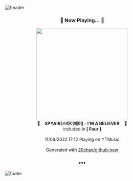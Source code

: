 ![header](https://capsule-render.vercel.app/api?type=wave&height=170&section=header&text=Hi.%20I'm%20SHIFT&fontColor=090707&fontAlignX=45&fontAlignY=65&fontSize=100)

<h3 align="center">🎵 Now Playing... 🎵</h3>
<p align="center">
  <a href="https://music.youtube.com/watch?v=qE2QLW_Z5uM">
    <img width="300" src="https://lh3.googleusercontent.com/79a4jdr46h1QUzVqDtUndrjWeUhE6Vi963hXnuckPqU4-GqS1inCRNF3uDhNJnhp94PfYQefKNVOBGl7">
  </a>
  <br>
  🎵&nbsp&nbsp&nbsp <b>SPYAIR(스파이에어) - I'M A BELIEVER</b> &nbsp&nbsp&nbsp🎵
  <br>
  included in <b>[ Four ]</b>
  
  <br />
  <br />
  11/08/2022 17:12 Playing on YTMusic
  <br />
  <br />
  Generated with <a href="https://github.com/20chan/github-now">20chan/github-now</a>
</p>

<h3 align="center">•••</h3>

![footer](https://capsule-render.vercel.app/api?type=wave&height=150&section=footer)
